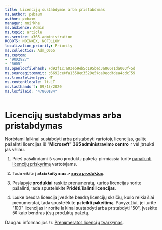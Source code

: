```yaml
---
title: Licencijų sustabdymas arba pristabdymas
ms.author: pebaum
author: pebaum
manager: mnirkhe
ms.audience: Admin
ms.topic: article
ms.service: o365-administration
ROBOTS: NOINDEX, NOFOLLOW
localization_priority: Priority
ms.collection: Adm_O365
ms.custom:
- "9002927"
- "5605"
ms.openlocfilehash: 7d92f1c7a03eb9eb5c195b0d3a866e1da003f45d
ms.sourcegitcommit: c6692ce0fa1358ec3529e59ca0ecdfdea4cdc759
ms.translationtype: MT
ms.contentlocale: lt-LT
ms.lasthandoff: 09/15/2020
ms.locfileid: "47800184"
---
```

# <a name="suspend-or-pause-licenses"></a>Licencijų sustabdymas arba pristabdymas

Norėdami laikinai sustabdyti arba pristabdyti vartotojų licencijas, galite pašalinti licencijas iš **"Microsoft" 365 administravimo centro** ir vėl įtraukti jas vėliau.

1. Prieš pašalindami iš savo produktų paketą, pirmiausia turite [panaikinti licencijų priskyrimą](https://docs.microsoft.com/microsoft-365/admin/manage/remove-licenses-from-users?view=o365-worldwide) vartotojams.

2. Tada eikite į **atsiskaitymas > [savo produktus](https://go.microsoft.com/fwlink/p/?linkid=842054)**.

3. Puslapyje **produktai** raskite prenumeratą, kurios licencijas norite pašalinti, tada spustelėkite **Pridėti/šalinti licencijas**.

4. Lauke bendra licencija įveskite bendrą licencijų skaičių, kurio reikia šiai prenumeratai, tada spustelėkite **pateikti pakeitimą**. Pavyzdžiui, jei turite "100" licencijas ir norite laikinai sustabdyti arba pristabdyti "50", įveskite 50 kaip bendras jūsų produktų paketą.

Daugiau informacijos žr. [ Prenumeratos licencijų tvarkymas](https://docs.microsoft.com/microsoft-365/commerce/licenses/buy-licenses?view=o365-worldwide).
